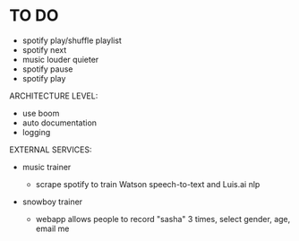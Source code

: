 # TO DO

- spotify play/shuffle playlist
- spotify next
- music louder quieter
- spotify pause
- spotify play

ARCHITECTURE LEVEL:
- use boom
- auto documentation
- logging

EXTERNAL SERVICES:
- music trainer
    - scrape spotify to train Watson speech-to-text and Luis.ai nlp

- snowboy trainer
    - webapp allows people to record "sasha" 3 times, select gender, age, email me
